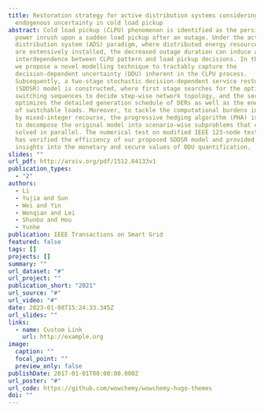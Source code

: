 ```yaml
---
title: Restoration strategy for active distribution systems considering
  endogenous uncertainty in cold load pickup
abstract: Cold load pickup (CLPU) phenomenon is identified as the persistent
  power inrush upon a sudden load pickup after an outage. Under the active
  distribution system (ADS) paradigm, where distributed energy resources (DERs)
  are extensively installed, the decreased outage duration can induce a strong
  interdependence between CLPU pattern and load pickup decisions. In this paper,
  we propose a novel modelling technique to tractably capture the
  decision-dependent uncertainty (DDU) inherent in the CLPU process.
  Subsequently, a two-stage stochastic decision-dependent service restoration
  (SDDSR) model is constructed, where first stage searches for the optimal
  switching sequences to decide step-wise network topology, and the second stage
  optimizes the detailed generation schedule of DERs as well as the energization
  of switchable loads. Moreover, to tackle the computational burdens introduced
  by mixed-integer recourse, the progressive hedging algorithm (PHA) is utilized
  to decompose the original model into scenario-wise subproblems that can be
  solved in parallel. The numerical test on modified IEEE 123-node test feeders
  has verified the efficiency of our proposed SDDSR model and provided fresh
  insights into the monetary and secure values of DDU quantification.
slides: ""
url_pdf: http://arxiv.org/pdf/1512.04133v1
publication_types:
  - "2"
authors:
  - Li
  - Yujia and Sun
  - Wei and Yin
  - Wenqian and Lei
  - Shunbo and Hou
  - Yunhe
publication: IEEE Transactions on Smart Grid
featured: false
tags: []
projects: []
summary: ""
url_dataset: "#"
url_project: ""
publication_short: "2021"
url_source: "#"
url_video: "#"
date: 2023-01-08T15:24:33.345Z
url_slides: ""
links:
  - name: Custom Link
    url: http://example.org
image:
  caption: ""
  focal_point: ""
  preview_only: false
publishDate: 2017-01-01T00:00:00.000Z
url_poster: "#"
url_code: https://github.com/wowchemy/wowchemy-hugo-themes
doi: ""
---
```

